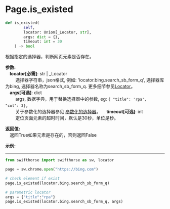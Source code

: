 
# Page.is_existed
```python
def is_existed(
        self,
        locator: Union[_Locator, str],
        args: dict = {},
        timeout: int = 30
    ) -> bool
```  

根据指定的选择器，判断网页元素是否存在。

**参数:**  
    &emsp;**locator[必需]**: str | _Locator   
        &emsp;&emsp; 选择器字符串，json格式, 例如: 'locator.bing.search_sb_form_q', 选择器库为bing, 选择器名称为search_sb_form_q. 更多细节参见[Locator](./../../../../../concepts/locator.md)。  
    &emsp;**args[可选]**: dict  
        &emsp;&emsp; args, 数据字典，用于替换选择器中的参数, eg: `{ "title": 'rpa',  "col": 3}`。  
        &emsp;&emsp; 关于参数化的选择器参见 [参数化的选择器](./../../../concepts/locator.md#parametric-locator)。
    &emsp;**timeout[可选]**: int  
        &emsp;&emsp; 定位页面元素的超时时间，默认是30秒，单位是秒。

**返回值:**  
    &emsp;返回True如果元素是存在的，否则返回False

**示例:**
***
```python
from swifthorse import swifthorse as sw, locator

page = sw.chrome.open("https://bing.com")

# check element if exist
page.is_existed(locator.bing.search_sb_form_q)

# parametric locator
args = {"title":"rpa"}
page.is_existed(locator.bing.search_sb_form_q, args)
```